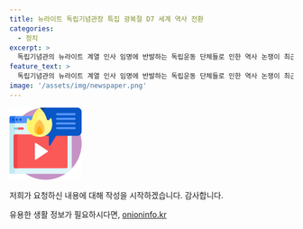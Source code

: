 ```yaml
---
title: 뉴라이트 독립기념관장 특집 광복절 D7 세계 역사 전환
categories:
  - 정치
excerpt: >
  독립기념관의 뉴라이트 계열 인사 임명에 반발하는 독립운동 단체들로 인한 역사 논쟁이 최근 뜨겁게 불붙고 있다. 79주년 광복절을 앞두고 역사 왜곡 우려가 제기되며, 책 출간과 영화 방영 역시 논란의 중심에 있다. 논란의 중심에 있는 책 테러리스트 김구는 역사적인식을 왜곡하고 있다는 비판을 받고 있으며, KBS의 다큐멘터리 영화 <기적의 시작>은 역사적 사실과의 불일치로 비판을 받고 있다. 뉴라이트 인사들이 역사 관련 기관에 대거 임명되면서 역사 왜곡 우려가 커지고 있다.
feature_text: >
  독립기념관의 뉴라이트 계열 인사 임명에 반발하는 독립운동 단체들로 인한 역사 논쟁이 최근 뜨겁게 불붙고 있다. 79주년 광복절을 앞두고 역사 왜곡 우려가 제기되며, 책 출간과 영화 방영 역시 논란의 중심에 있다. 논란의 중심에 있는 책 테러리스트 김구는 역사적인식을 왜곡하고 있다는 비판을 받고 있으며, KBS의 다큐멘터리 영화 <기적의 시작>은 역사적 사실과의 불일치로 비판을 받고 있다. 뉴라이트 인사들이 역사 관련 기관에 대거 임명되면서 역사 왜곡 우려가 커지고 있다.
image: '/assets/img/newspaper.png'
---
```


<p><img src="/assets/img/news.png" alt="rentncar 속보" /></p>

<p>저희가 요청하신 내용에 대해 작성을 시작하겠습니다. 감사합니다.</p>
유용한 생활 정보가 필요하시다면, <a href="https://onioninfo.kr" rel="dofollow">onioninfo.kr</a>


